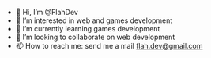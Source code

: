- 👋 Hi, I’m @FlahDev
- 👀 I’m interested in web and games development
- 🌱 I’m currently learning games development
- 💞️ I’m looking to collaborate on web development
- 📫 How to reach me: send me a mail flah.dev@gmail.com

<!---
FlahDev/FlahDev is a ✨ special ✨ repository because its `README.md` (this file) appears on your GitHub profile.
You can click the Preview link to take a look at your changes.
--->
